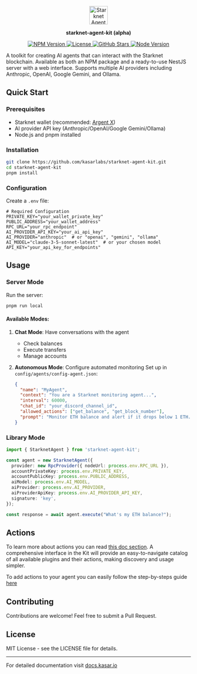 <div align="center">
<img src="https://pbs.twimg.com/profile_images/1834202903189618688/N4J8emeY_400x400.png" width="50" alt="Starknet Agent Kit Logo">

**starknet-agent-kit (alpha)**

<p>
<a href="https://www.npmjs.com/package/starknet-agent-kit">
<img src="https://img.shields.io/npm/v/starknet-agent-kit.svg" alt="NPM Version" />
</a>
<a href="https://github.com/kasarlabs/starknet-agent-kit/blob/main/LICENSE">
<img src="https://img.shields.io/npm/l/starknet-agent-kit.svg" alt="License" />
</a>
<a href="https://github.com/kasarlabs/starknet-agent-kit/stargazers">
<img src="https://img.shields.io/github/stars/kasarlabs/starknet-agent-kit.svg" alt="GitHub Stars" />
</a>
<a href="https://nodejs.org">
<img src="https://img.shields.io/node/v/starknet-agent-kit.svg" alt="Node Version" />
</a>
</p>
</div>

A toolkit for creating AI agents that can interact with the Starknet blockchain. Available as both an NPM package and a ready-to-use NestJS server with a web interface. Supports multiple AI providers including Anthropic, OpenAI, Google Gemini, and Ollama.

## Quick Start

### Prerequisites

- Starknet wallet (recommended: [Argent X](https://www.argent.xyz/argent-x))
- AI provider API key (Anthropic/OpenAI/Google Gemini/Ollama)
- Node.js and pnpm installed

### Installation

```bash
git clone https://github.com/kasarlabs/starknet-agent-kit.git
cd starknet-agent-kit
pnpm install
```

### Configuration

Create a `.env` file:

```env
# Required Configuration
PRIVATE_KEY="your_wallet_private_key"
PUBLIC_ADDRESS="your_wallet_address"
RPC_URL="your_rpc_endpoint"
AI_PROVIDER_API_KEY="your_ai_api_key"
AI_PROVIDER="anthropic"  # or "openai", "gemini", "ollama"
AI_MODEL="claude-3-5-sonnet-latest"  # or your chosen model
API_KEY="your_api_key_for_endpoints"
```

## Usage

### Server Mode

Run the server:

```bash
pnpm run local
```

#### Available Modes:

1. **Chat Mode**: Have conversations with the agent

   - Check balances
   - Execute transfers
   - Manage accounts

2. **Autonomous Mode**: Configure automated monitoring
   Set up in `config/agents/config-agent.json`:
   ```json
   {
     "name": "MyAgent",
     "context": "You are a Starknet monitoring agent...",
     "interval": 60000,
     "chat_id": "your_discord_channel_id",
     "allowed_actions": ["get_balance", "get_block_number"],
     "prompt": "Monitor ETH balance and alert if it drops below 1 ETH..."
   }
   ```

### Library Mode

```typescript
import { StarknetAgent } from 'starknet-agent-kit';

const agent = new StarknetAgent({
  provider: new RpcProvider({ nodeUrl: process.env.RPC_URL }),
  accountPrivateKey: process.env.PRIVATE_KEY,
  accountPublicKey: process.env.PUBLIC_ADDRESS,
  aiModel: process.env.AI_MODEL,
  aiProvider: process.env.AI_PROVIDER,
  aiProviderApiKey: process.env.AI_PROVIDER_API_KEY,
  signature: 'key',
});

const response = await agent.execute("What's my ETH balance?");
```

## Actions

To learn more about actions you can read [this doc section](https://docs.kasar.io/agent-actions).
A comprehensive interface in the Kit will provide an easy-to-navigate catalog of all available plugins and their actions, making discovery and usage simpler.

To add actions to your agent you can easily follow the step-by-steps guide [here](https://docs.kasar.io/add-agent-actions)

## Contributing

Contributions are welcome! Feel free to submit a Pull Request.

## License

MIT License - see the LICENSE file for details.

---

For detailed documentation visit [docs.kasar.io](https://docs.kasar.io)
